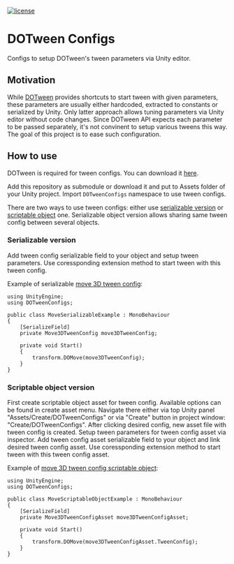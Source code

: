 [![license](https://img.shields.io/github/license/rfadeev/dotween-configs.svg)](https://github.com/rfadeev/unity-forge-anim-callbacks/blob/master/LICENSE.md)

# DOTween Configs
Configs to setup DOTween's tween parameters via Unity editor.

## Motivation
While [DOTween](http://dotween.demigiant.com) provides shortcuts to start tween with given parameters,
these parameters are usually either hardcoded, extracted to constants or serialized by Unity.
Only latter approach allows tuning parameters via Unity editor without code changes. Since DOTween API
expects each parameter to be passed separately, it's not convinent to setup various tweens this way.
The goal of this project is to ease such configuration.

## How to use
DOTween is required for tween configs. You can download it [here](http://dotween.demigiant.com/download.php).

Add this repository as submodule or download it and put to Assets folder of your Unity project.
Import `DOTweenConfigs` namespace to use tween configs.

There are two ways to use tween configs: either use [serializable version](https://github.com/rfadeev/dotween-configs/tree/master/Configs/Serializable) or [scriptable object](https://github.com/rfadeev/dotween-configs/tree/master/Configs/ScriptableObject) one.
Serializable object version allows sharing same tween config between several objects.

### Serializable version
Add tween config serializable field to your object and setup tween parameters.
Use coressponding extension method to start tween with this tween config.

Example of serializable [move 3D tween config](https://github.com/rfadeev/dotween-configs/blob/master/Configs/Serializable/Move/Move3DTweenConfig.cs):
```chsarp
using UnityEngine;
using DOTweenConfigs;

public class MoveSerializableExample : MonoBehaviour
{
    [SerializeField]
    private Move3DTweenConfig move3DTweenConfig;

    private void Start()
    {
        transform.DOMove(move3DTweenConfig);
    }
}
```

### Scriptable object version
First create scriptable object asset for tween config. Available options can be found in create asset menu.
Navigate there either via top Unity panel "Assets/Create/DOTweenConfigs" or via "Create" button in project
window: "Create/DOTweenConfigs". After clicking desired config, new asset file with tween config is created.
Setup tween parameters for tween config asset via inspector.
Add tween config asset serializable field to your object and link desired tween config asset. 
Use coressponding extension method to start tween with this tween config asset.

Example of [move 3D tween config scriptable object](https://github.com/rfadeev/dotween-configs/blob/master/Configs/ScriptableObject/Move/Move3DTweenConfigAsset.cs):
```chsarp
using UnityEngine;
using DOTweenConfigs;

public class MoveScriptableObjectExample : MonoBehaviour
{
    [SerializeField]
    private Move3DTweenConfigAsset move3DTweenConfigAsset;

    private void Start()
    {
        transform.DOMove(move3DTweenConfigAsset.TweenConfig);
    }
}
```
